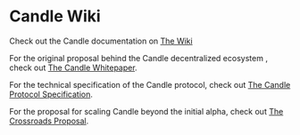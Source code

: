 # Candle Wiki

Check out the Candle documentation on
[The Wiki](http://github.com/CandlePlatforms/wiki/wiki)

For the original proposal behind the Candle decentralized
ecosystem , check out
[The Candle Whitepaper](https://github.com/CandlePlatforms/wiki/blob/master/WHITEPAPER.md).

For the technical specification of the Candle protocol, check out
[The Candle Protocol Specification](https://github.com/CandlePlatforms/wiki/blob/master/SPEC.md).

For the proposal for scaling Candle beyond the initial alpha, check
out [The Crossroads Proposal](https://github.com/CandlePlatforms/wiki/blob/master/STREAMFLOW.md).
